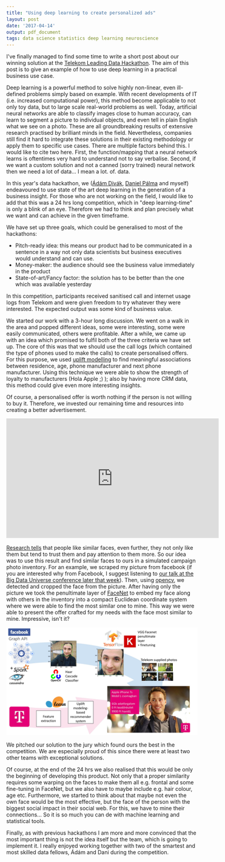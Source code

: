 ```yaml
---
title: "Using deep learning to create personalized ads"
layout: post
date: '2017-04-14'
output: pdf_document
tags: data science statistics deep learning neuroscience
---
```


I've finally managed to find some time to write a short post about our winning solution at the [Telekom Leading Data Hackathon](http://bigdata.kibu.hu/). The aim of this post is to give an example of how to use deep learning in a practical business use case. 

Deep learning is a powerful method to solve highly non-linear, even ill-defined problems simply based on example. With recent developments of IT (i.e. increased computational power), this method become applicable to not only toy data, but to large scale real-world problems as well. Today, artificial neural networks are able to classify images close to human accuracy, can learn to segment a picture to individual objects, and even tell in plain English what we see on a photo. These are all groundbreaking results of extensive research practised by brilliant minds in the field. Nevertheless, companies still find it hard to integrate these solutions in their existing methodology or apply them to specific use cases. There are multiple factors behind this. I would like to cite two here. First, the function/mapping that a neural network learns is oftentimes very hard to understand not to say verbalise. Second, if we want a custom solution and not a canned (sorry trained) neural network then we need a lot of data... I mean a lot. of. data. 

In this year's data hackathon, we ([Ádám Divák](https://www.linkedin.com/in/adamdivak/), [Daniel Pálma](https://www.linkedin.com/in/danthelion/) and myself) endeavoured to use state of the art deep learning in the generation of a business insight. For those who are not working on the field, I would like to add that this was a 24 hrs long competition, which in "deep learning-time" is only a blink of an eye. Therefore we had to think and plan precisely what we want and can achieve in the given timeframe. 

We have set up three goals, which could be generalised to most of the hackathons:

- Pitch-ready idea: this means our product had to be communicated in a sentence in a way not only data scientists but business executives would understand and can use. 
- Money-maker: the audience should see the business value immediately in the product
- State-of-art/Fancy factor: the solution has to be better than the one which was available yesterday

In this competition, participants received sanitised call and internet usage logs from Telekom and were given freedom to try whatever they were interested. The expected output was some kind of business value. 

We started our work with a 3-hour long discussion. We went on a walk in the area and popped different ideas, some were interesting, some were easily communicated, others were profitable. After a while, we came up with an idea which promised to fulfil both of the three criteria we have set up. The core of this was that we should use the call logs (which contained the type of phones used to make the calls) to create personalised offers. For this purpose, we used [uplift modelling](http://searchbusinessanalytics.techtarget.com/video/How-uplift-modeling-helped-Obamas-campaign-and-can-aid-marketers) to find meaningful associations between residence, age, phone manufacturer and next phone manufacturer. Using this technique we were able to show the strength of loyalty to manufacturers (Hola Apple ;) ); also by having more CRM data, this method could give even more interesting insights. 

Of course, a personalised offer is worth nothing if the person is not willing to buy it. Therefore, we invested our remaining time and resources into creating a better advertisement. 

<iframe width="560" height="315" src="https://www.youtube.com/embed/_OJEKvGt1Yk?list=PLk_4vbRxbOzmUiqHASmCwDoJhNx0eKJRK" frameborder="0" allowfullscreen></iframe>

[Research tells](https://academic.oup.com/poq/article/72/5/935/1833250/Facial-Similarity-between-Voters-and-Candidates) that people like similar faces, even further, they not only like them but tend to trust them and pay attention to them more. So our idea was to use this result and find similar faces to ours in a simulated campaign photo inventory. For an example, we scraped my picture from facebook (if you are interested why from Facebook, I suggest listening to [our talk at the Big Data Universe conference later that week](https://www.youtube.com/watch?v=_OJEKvGt1Yk&list=PLk_4vbRxbOzmUiqHASmCwDoJhNx0eKJRK&t=76s&index=2)). Then, using [opencv](http://opencv.org/), we detected and cropped the face from the picture. After having only the picture we took the penultimate layer of [FaceNet](https://github.com/davidsandberg/facenet) to embed my face along with others in the inventory into a compact Euclidean coordinate system where we were able to find the most similar one to mine. This way we were able to present the offer crafted for my needs with the face most similar to mine. Impressive, isn't it?

<img class="  wp-image-74 alignright" src="/public/img/hackathon_teletubbies.jpg" alt="Our tech stack" width = "auto" height="auto" />

We pitched our solution to the jury which found ours the best in the competition. We are especially proud of this since there were at least two other teams with exceptional solutions. 

Of course, at the end of the 24 hrs we also realised that this would be only the beginning of developing this product. Not only that a proper similarity requires some warping on the faces to make them all e.g. frontal and some fine-tuning in FaceNet, but we also have to maybe include e.g. hair colour, age etc. Furthermore, we started to think about that maybe not even the own face would be the most effective, but the face of the person with the biggest social impact in their social web. For this, we have to mine their connections... So it is so much you can de with machine learning and statistical tools. 

Finally, as with previous hackathons I am more and more convinced that the most important thing is not the idea itself but the team, which is going to implement it. I really enjoyed working together with two of the smartest and most skilled data fellows, Ádám and Dani during the competition. 